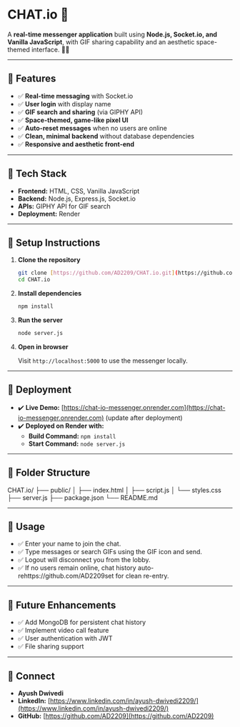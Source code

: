 # CHAT.io 🚀

A **real-time messenger application** built using **Node.js, Socket.io, and Vanilla JavaScript**, with GIF sharing capability and an aesthetic space-themed interface. 🌌✨

---

## 🔷 Features

-   ✅ **Real-time messaging** with Socket.io
-   ✅ **User login** with display name
-   ✅ **GIF search and sharing** (via GIPHY API)
-   ✅ **Space-themed, game-like pixel UI**
-   ✅ **Auto-reset messages** when no users are online
-   ✅ **Clean, minimal backend** without database dependencies
-   ✅ **Responsive and aesthetic front-end**

---

## 🔷 Tech Stack

-   **Frontend:** HTML, CSS, Vanilla JavaScript
-   **Backend:** Node.js, Express.js, Socket.io
-   **APIs:** GIPHY API for GIF search
-   **Deployment:** Render

---

## 🔷 Setup Instructions

1.  **Clone the repository**

    ```bash
    git clone [https://github.com/AD2209/CHAT.io.git](https://github.com/AD2209/CHAT.io.git)
    cd CHAT.io
    ```

2.  **Install dependencies**

    ```bash
    npm install
    ```

3.  **Run the server**

    ```bash
    node server.js
    ```

4.  **Open in browser**

    Visit `http://localhost:5000` to use the messenger locally.

---

## 🔷 Deployment

-   ✔️ **Live Demo:** [https://chat-io-messenger.onrender.com](https://chat-io-messenger.onrender.com) (update after deployment)
-   ✔️ **Deployed on Render with:**
    -   **Build Command:** `npm install`
    -   **Start Command:** `node server.js`

---

## 🔷 Folder Structure
CHAT.io/
├── public/
│   ├── index.html
│   ├── script.js
│   └── styles.css
├── server.js
├── package.json
└── README.md

---

## 🔷 Usage

-   ✅ Enter your name to join the chat.
-   ✅ Type messages or search GIFs using the GIF icon and send.
-   ✅ Logout will disconnect you from the lobby.
-   ✅ If no users remain online, chat history auto-rehttps://github.com/AD2209set for clean re-entry.

---

## 🔷 Future Enhancements

-   ✅ Add MongoDB for persistent chat history
-   ✅ Implement video call feature
-   ✅ User authentication with JWT
-   ✅ File sharing support

---

## 👤 Connect

-   **Ayush Dwivedi**
-   **LinkedIn:** [https://www.linkedin.com/in/ayush-dwivedi2209/](https://www.linkedin.com/in/ayush-dwivedi2209/)
-   **GitHub:** [https://github.com/AD2209](https://github.com/AD2209)
